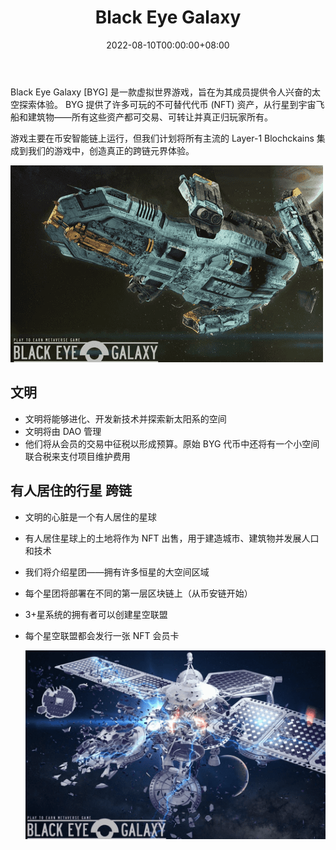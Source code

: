 ﻿---
title: "Black Eye Galaxy"
description: "Black Eye Galaxy 是一个具有独特经济学的跨链空间 NFT 元宇宙."
date: 2022-08-10T00:00:00+08:00
lastmod: 2022-08-10T00:00:00+08:00
draft: false
authors: ["crazyxuanshao"]
featuredImage: "black-eye-galaxy.png"
tags: ["NFT Games","Black Eye Galaxy"]
categories: ["nfts"]
nfts: ["NFT Games"]
blockchain: "BSC"
website: "https://www.blackeyegalaxy.space/?utm_source=DappRadar&utm_medium=deeplink&utm_campaign=visit-website"
twitter: "https://twitter.com/blackeyegalaxy_"
discord: "https://discord.com/invite/c28XsnS7qk"
telegram: "https://t.me/blackeyegalaxypublic"
github: ""
youtube: ""
twitch: ""
facebook: ""
instagram: ""
reddit: ""
medium: "https://blackeyegalaxy.medium.com/"
steam: ""
gitbook: ""
googleplay: ""
appstore: ""
status: "Live"
weight: 
lightgallery: true
toc: true
pinned: false
recommend: false
recommend1: false
---
<p>Black Eye Galaxy [BYG] 是一款虚拟世界游戏，旨在为其成员提供令人兴奋的太空探索体验。 BYG 提供了许多可玩的不可替代代币 (NFT) 资产，从行星到宇宙飞船和建筑物——所有这些资产都可交易、可转让并真正归玩家所有。&nbsp;</p>
<p>游戏主要在币安智能链上运行，但我们计划将所有主流的 Layer-1 Blochckains 集成到我们的游戏中，创造真正的跨链元界体验。</p>

![ihdsih](ihdsih.png)

## 文明

- 文明将能够进化、开发新技术并探索新太阳系的空间
- 文明将由 DAO 管理
- 他们将从会员的交易中征税以形成预算。原始 BYG 代币中还将有一个小空间联合税来支付项目维护费用

## 有人居住的行星 跨链

- 文明的心脏是一个有人居住的星球

- 有人居住星球上的土地将作为 NFT 出售，用于建造城市、建筑物并发展人口和技术

- 我们将介绍星团——拥有许多恒星的大空间区域

- 每个星团将部署在不同的第一层区块链上（从币安链开始）

- 3+星系统的拥有者可以创建星空联盟

- 每个星空联盟都会发行一张 NFT 会员卡

  ![ndisnd](ndisnd.png)